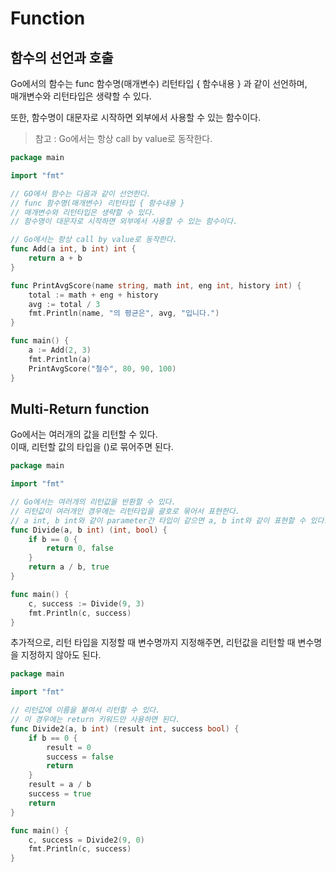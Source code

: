 # Function

## 함수의 선언과 호출
Go에서의 함수는 func 함수명(매개변수) 리턴타입 { 함수내용 } 과 같이 선언하며,  
매개변수와 리턴타입은 생략할 수 있다.  

또한, 함수명이 대문자로 시작하면 외부에서 사용할 수 있는 함수이다.  

> 참고 : Go에서는 항상 call by value로 동작한다.


```Go
package main

import "fmt"

// GO에서 함수는 다음과 같이 선언한다.
// func 함수명(매개변수) 리턴타입 { 함수내용 }
// 매개변수와 리턴타입은 생략할 수 있다.
// 함수명이 대문자로 시작하면 외부에서 사용할 수 있는 함수이다.

// Go에서는 항상 call by value로 동작한다.
func Add(a int, b int) int {
	return a + b
}

func PrintAvgScore(name string, math int, eng int, history int) {
	total := math + eng + history
	avg := total / 3
	fmt.Println(name, "의 평균은", avg, "입니다.")
}

func main() {
	a := Add(2, 3)
	fmt.Println(a)
	PrintAvgScore("철수", 80, 90, 100)
}
```

## Multi-Return function
Go에서는 여러개의 값을 리턴할 수 있다.  
이때, 리턴할 값의 타입을 ()로 묶어주면 된다.  

```Go
package main

import "fmt"

// Go에서는 여러개의 리턴값을 반환할 수 있다.
// 리턴값이 여러개인 경우에는 리턴타입을 괄호로 묶어서 표현한다.
// a int, b int와 같이 parameter간 타입이 같으면 a, b int와 같이 표현할 수 있다.
func Divide(a, b int) (int, bool) {
	if b == 0 {
		return 0, false
	}
	return a / b, true
}

func main() {
	c, success := Divide(9, 3)
	fmt.Println(c, success)
}
```

추가적으로, 리턴 타입을 지정할 때 변수명까지 지정해주면, 리턴값을 리턴할 때 변수명을 지정하지 않아도 된다.  
```Go
package main

import "fmt"

// 리턴값에 이름을 붙여서 리턴할 수 있다.
// 이 경우에는 return 키워드만 사용하면 된다.
func Divide2(a, b int) (result int, success bool) {
	if b == 0 {
		result = 0
		success = false
		return
	}
	result = a / b
	success = true
	return
}

func main() {
	c, success = Divide2(9, 0)
	fmt.Println(c, success)
}
```
